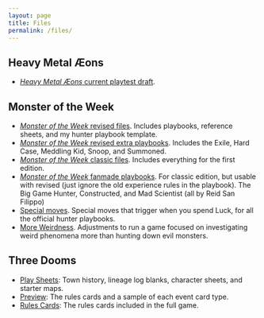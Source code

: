 ```yaml
---
layout: page
title: Files
permalink: /files/
---
```

## Heavy Metal Æons

* [_Heavy Metal Æons_ current playtest draft](https://drive.google.com/open?id=0B5pV27F3R0veOFRZVm1MX21EamM).

## Monster of the Week

* [_Monster of the Week_ revised files](MotW_Revised_Files.zip).
  Includes playbooks, reference sheets, and my hunter playbook template.  
* [_Monster of the Week_ revised extra playbooks](MotW_Revised_Extra_Playbooks.zip).
  Includes the Exile, Hard Case, Meddling Kid, Snoop, and Summoned.
* [_Monster of the Week_ classic files](MotW_Classic_Files.zip).
  Includes everything for the first edition.
* [_Monster of the Week_ fanmade playbooks](Fan_Made_Playbooks.zip).
  For classic edition, but usable with revised (just ignore the old experience rules
  in the playbook). The Big Game Hunter, Constructed, and Mad Scientist (all by Reid San Filippo)
* [Special moves](special_moves.pdf).
  Special moves that trigger when you spend Luck, for all the official hunter
  playbooks.
* [More Weirdness](MotW_more_weirdness.pdf).
  Adjustments to run a game focused on investigating weird phenomena more than
  hunting down evil monsters.

## Three Dooms

* [Play Sheets](three_dooms_play_sheets.pdf): Town history, lineage log blanks,
  character sheets, and starter maps.
* [Preview](three_dooms_preview.pdf): The rules cards and a sample of each event
  card type.
* [Rules Cards](three_dooms_rules.pdf): The rules cards included in the
  full game.
